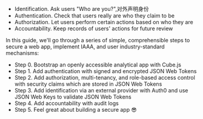 - Identification. Ask users "Who are you?",对外声明身份
- Authentication. Check that users really are who they claim to be
- Authorization. Let users perform certain actions based on who they are
- Accountability. Keep records of users' actions for future review


In this guide, we'll go through a series of simple, comprehensible steps to secure a web app, implement IAAA, and user industry-standard mechanisms:

- Step 0. Bootstrap an openly accessible analytical app with Cube.js
- Step 1. Add authentication with signed and encrypted JSON Web Tokens
- Step 2. Add authorization, multi-tenancy, and role-based access control with security claims which are stored in JSON Web Tokens
- Step 3. Add identification via an external provider with Auth0 and use JSON Web Keys to validate JSON Web Tokens
- Step 4. Add accountability with audit logs
- Step 5. Feel great about building a secure app 😎



